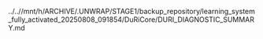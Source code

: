 ../..//mnt/h/ARCHIVE/.UNWRAP/STAGE1/backup_repository/learning_system_fully_activated_20250808_091854/DuRiCore/DURI_DIAGNOSTIC_SUMMARY.md